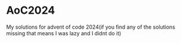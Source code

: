 # AoC2024
My solutions for advent of code 2024(if you find any of the solutions missing that means I was lazy and I didnt do it)
